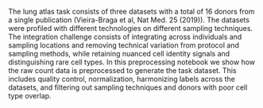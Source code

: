 The lung atlas task consists of three datasets with a total of 16 donors from a single publication (Vieira-Braga et al, Nat Med. 25 (2019)).
The datasets were profiled with different technologies on different sampling techniques.
The integration challenge consists of integrating across individuals and sampling locations and removing technical variation from protocol and sampling methods, while retaining nuanced cell identity signals and distinguishing rare cell types.
In this preprocessing notebook we show how the raw count data is preprocessed to generate the task dataset.
This includes quality control, normalization, harmonizing labels across the datasets, and filtering out sampling techniques and donors with poor cell type overlap.
